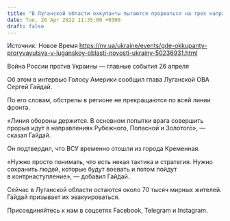 ```yaml
---
title: "В Луганской области оккупанты пытаются прорваться на трех направлениях"
date: Tue, 26 Apr 2022 11:35:00 +0300
draft: false
---
```

Источник: Новое Время https://nv.ua/ukraine/events/gde-okkupanty-proryvayutsya-v-luganskoy-oblasti-novosti-ukrainy-50236931.html


 Война России против Украины — главные события 26 апреля

Об этом в интервью Голосу Америки сообщил глава Луганской ОВА Сергей Гайдай.

По его словам, обстрелы в регионе не прекращаются по всей линии фронта.

«Линия обороны держится. В основном попытки врага совершить прорыв идут в направлениях Рубежного, Попасной и Золотого», — сказал Гайдай.

Он подтвердил, что ВСУ временно отошли из города Кременная.

«Нужно просто понимать, что есть некая тактика и стратегия. Нужно сохранить людей, которые будут воевать и потом пойдут в контрнаступление», — добавил Гайдай.

Сейчас в Луганской области остаются около 70 тысяч мирных жителей. Гайдай призывает их эвакуироваться.

Присоединяйтесь к нам в соцсетях Facebook, Telegram и Instagram.
